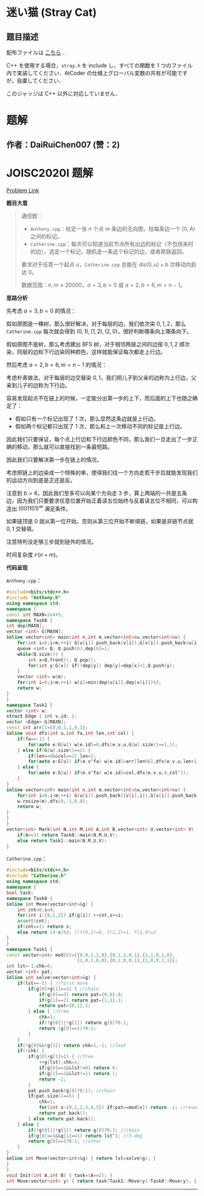 # 迷い猫 (Stray Cat)

## 题目描述

[problemUrl]: https://atcoder.jp/contests/joisc2020/tasks/joisc2020_i

配布ファイルは [こちら](https://www.ioi-jp.org/camp/2020/2020-sp-tasks/index.html) ．

C++ を使用する場合，`stray.h` を include し，すべての関数を 1 つのファイル内で実装してください．AtCoder の仕様上グローバル変数の共有が可能ですが，自粛してください．

このジャッジは C++ 以外に対応していません．

# 题解

## 作者：DaiRuiChen007 (赞：2)

# JOISC2020I 题解

[Problem Link](https://qoj.ac/problem/3560)

**题目大意**

> 通信题：
>
> - `Anthony.cpp`：给定一张 $n$ 个点 $m$ 条边的无向图，给每条边一个 $[0,A)$ 之间的标记。
> - `Catherine.cpp`：每次可以知道当前节点所有出边的标记（不包括来时的边），选定一个标记，随机走一条这个标记的边，或者原路返回。
>
> 要求对于任意一个起点 $u$，`Catherine.cpp` 总能在 $dis(0,u)+b$ 次移动内到达 $0$。
>
> 数据范围：$n,m\le 20000$，$a=3,b=0$ 或 $a=2,b=6,m=n-1$。

**思路分析**

先考虑 $a=3,b=0$ 的情况：

假如原图是一棵树，那么很好解决，对于每层的边，我们依次染 $0,1,2$，那么 `Catherine.cpp` 每次就会得到 $(0,1),(1,2),(2,0)$，很好判断哪条向上哪条向下。

假如原图不是树，那么考虑建出 BFS 树，对于相邻两层之间的边按 $0,1,2$ 顺次染，同层的边和下行边染同种颜色，这样就能保证每次都走上行边。

然后考虑 $a=2,b=6,m=n-1$ 的情况：

考虑朴素做法，对于每层的边交替染 $0,1$，我们把儿子到父亲的边称为上行边，父亲到儿子的边称为下行边。

容易发现起点不在链上的时候，一定能分出第一步的上下，而后面的上下也随之确定了：

- 假如只有一个标记出现了 $1$ 次，那么显然这条边就是上行边。
- 假如两个标记都只出现了 $1$ 次，那么和上一次移动不同的标记是上行边。

因此我们只要保证，每个点上行边和下行边颜色不同，那么我们一旦走出了一步正确的移动，那么就可以直接找到一条最短路。

因此我们只要解决第一步在链上的情况。

考虑把链上的边染成一个特殊的串，使得我们往一个方向走若干步后就能发现我们的运动方向到底是正还是反。

注意到 $b=6$，因此我们至多可以向某个方向走 $3$ 步，算上两端的一共是五条边，因为我们只要要求任意位置开始正着读五位始终与反着读五位不相同，可以构造出 $(001101)^\infty$ 满足条件。

如果链顶是 $0$ 就从第一位开始，否则从第三位开始不断填链，如果是非链节点就 $0,1$ 交替填。

注意特判没走够三步就到链外的情况。

时间复杂度 $\mathcal O(n+m)$。

**代码呈现**

`Anthony.cpp`：

```cpp
#include<bits/stdc++.h>
#include "Anthony.h"
using namespace std;
namespace {
const int MAXN=2e4+5;
namespace Task0 {
int dep[MAXN];
vector <int> G[MAXN];
inline vector<int> main(int n,int m,vector<int>&u,vector<int>&v) {
	for(int i=0;i<m;++i) G[u[i]].push_back(v[i]),G[v[i]].push_back(u[i]);
	queue <int> Q; Q.push(0),dep[0]=1;
	while(Q.size()) {
		int x=Q.front(); Q.pop();
		for(int y:G[x]) if(!dep[y]) dep[y]=dep[x]+1,Q.push(y);
	}
	vector <int> w(m);
	for(int i=0;i<m;++i) w[i]=min(dep[u[i]],dep[v[i]])%3;
	return w;
}
}
namespace Task1 {
vector <int> w;
struct Edge { int v,id; };
vector <Edge> G[MAXN];
const int arr[]={0,0,1,1,0,1};
inline void dfs(int u,int fa,int len,int col) {
	if(fa==-1) {
		for(auto e:G[u]) w[e.id]=0,dfs(e.v,u,G[u].size()==1,1);
	} else if(G[u].size()==2) {
		if(len==0&&col==1) len=2;
		for(auto e:G[u]) if(e.v^fa) w[e.id]=arr[len%6],dfs(e.v,u,len+1,w[e.id]^1);
	} else {
		for(auto e:G[u]) if(e.v^fa) w[e.id]=col,dfs(e.v,u,0,col^1);
	}
}
inline vector<int> main(int n,int m,vector<int>&u,vector<int>&v) {
	for(int i=0;i<m;++i) G[u[i]].push_back({v[i],i}),G[v[i]].push_back({u[i],i});
	w.resize(m),dfs(0,-1,0,0);
	return w;
}
}
}
vector<int> Mark(int N,int M,int A,int B,vector<int> U,vector<int> V) {
	if(A>=3) return Task0::main(N,M,U,V);
	else return Task1::main(N,M,U,V);
}
```

`Catherine.cpp`：

```cpp
#include<bits/stdc++.h>
#include "Catherine.h"
using namespace std;
namespace {
bool task;
namespace Task0 {
inline int Move(vector<int>&g) {
	int cnt=0,s=0;
	for(int i:{0,1,2}) if(g[i]) ++cnt,s+=i;
	assert(cnt);
	if(cnt==1) return s;
	else return (4-s)%3; //f(0,1)=0, f(1,2)=1, f(2,0)=2
}
}
namespace Task1 {
const vector<int> mod[6]={{0,0,1,1,0},{0,1,1,0,1},{1,1,0,1,0},
						  {1,0,1,0,0},{0,1,0,0,1},{1,0,0,1,1}};
int lst=-1,chk=0;
vector <int> pat;
inline int solve(vector<int>&g) {
	if(lst==-1) { //first move
		if(g[0]+g[1]==2) { //chain
			if(g[0]==2) return pat={0,0},0;
			if(g[1]==2) return pat={1,1},1;
			return pat={0,1},1;
		} else { //tree
			chk=1;
			if(!g[0]||!g[1]) return g[0]?0:1;
			return (g[0]==1)?0:1;
		}
	}
	if(!g[0]&&!g[1]) return chk=1,-1; //leaf
	if(!chk) {
		if(g[0]+g[1]>1) { //tree
			++g[lst],chk=1;
			if(g[0]==1&&lst!=0) return 0;
			if(g[1]==1&&lst!=1) return 1;
			return -1;
		}
		pat.push_back(g[0]?0:1); //chain
		if(pat.size()==5) {
			chk=1;
			for(int x:{0,1,2,3,4,5}) if(pat==mod[x]) return -1; //reverse
			return pat.back();
		} else return pat.back();
	} else {
		if(!g[0]||!g[1]) return g[0]?0:1; //chain
		if(g[0]==1&&g[1]==1) return lst^1; //3-deg
		return g[0]==1?0:1; //other
	}
}
inline int Move(vector<int>&g) { return lst=solve(g); }
}
}
void Init(int A,int B) { task=(A==2); }
int Move(vector<int> y) { return task?Task1::Move(y):Task0::Move(y); }
```





---

